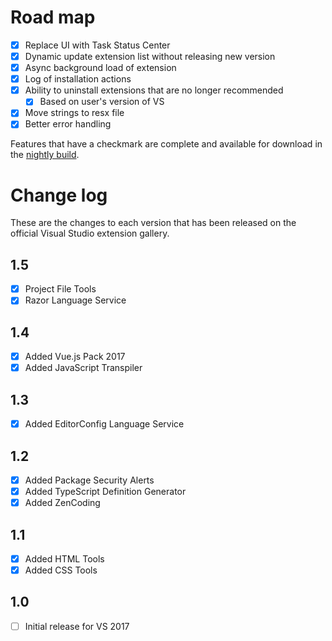 # Road map

- [x] Replace UI with Task Status Center
- [x] Dynamic update extension list without releasing new version
- [x] Async background load of extension
- [x] Log of installation actions
- [x] Ability to uninstall extensions that are no longer recommended
  - [x] Based on user's version of VS
- [x] Move strings to resx file
- [x] Better error handling

Features that have a checkmark are complete and available for
download in the
[nightly build](http://vsixgallery.com/extension/92e3e73b-510f-45bb-8aee-c637e83778b3/).

# Change log

These are the changes to each version that has been released
on the official Visual Studio extension gallery.

## 1.5

- [x] Project File Tools
- [x] Razor Language Service

## 1.4

- [x] Added Vue.js Pack 2017
- [x] Added JavaScript Transpiler

## 1.3

- [x] Added EditorConfig Language Service

## 1.2

- [x] Added Package Security Alerts
- [x] Added TypeScript Definition Generator
- [x] Added ZenCoding

## 1.1

- [x] Added HTML Tools
- [x] Added CSS Tools

## 1.0

- [ ] Initial release for VS 2017